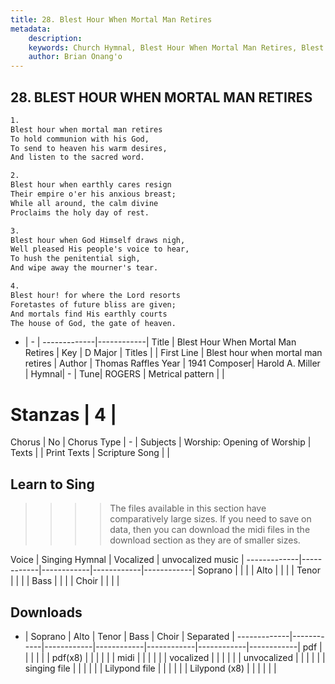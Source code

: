 ```yaml
---
title: 28. Blest Hour When Mortal Man Retires
metadata:
    description: 
    keywords: Church Hymnal, Blest Hour When Mortal Man Retires, Blest hour when mortal man retires, 
    author: Brian Onang'o
---
```



## 28. BLEST HOUR WHEN MORTAL MAN RETIRES

```txt
1.
Blest hour when mortal man retires 
To hold communion with his God, 
To send to heaven his warm desires, 
And listen to the sacred word. 

2.
Blest hour when earthly cares resign 
Their empire o'er his anxious breast; 
While all around, the calm divine 
Proclaims the holy day of rest. 

3.
Blest hour when God Himself draws nigh, 
Well pleased His people's voice to hear, 
To hush the penitential sigh, 
And wipe away the mourner's tear. 

4.
Blest hour! for where the Lord resorts 
Foretastes of future bliss are given; 
And mortals find His earthly courts 
The house of God, the gate of heaven.

```

- |   -  |
-------------|------------|
Title | Blest Hour When Mortal Man Retires |
Key | D Major |
Titles |  |
First Line | Blest hour when mortal man retires |
Author | Thomas Raffles
Year | 1941
Composer| Harold A. Miller |
Hymnal|  - |
Tune| ROGERS |
Metrical pattern | |
# Stanzas | 4 |
Chorus | No |
Chorus Type | - |
Subjects | Worship: Opening of Worship |
Texts |  |
Print Texts | 
Scripture Song |  |
  
## Learn to Sing

>>>> The files available in this section have comparatively large sizes. If you need to save on data, then you can download the midi files in the download section as they are of smaller sizes.

Voice |  Singing Hymnal | Vocalized | unvocalized music |
-------------|------------|------------|------------|------------|
Soprano | | | |
Alto | | | |
Tenor | | | |
Bass | | | |
Choir | | | |

## Downloads

- |  Soprano | Alto | Tenor | Bass | Choir | Separated |
-------------|------------|------------|------------|------------|------------|------------|
pdf | | | | | |
pdf(x8) | | | | | |
midi | | | | | |
vocalized | | | | | |
unvocalized | | | | | |
singing file | | | | | |
Lilypond file | | | | | |
Lilypond (x8) | | | | | |
  